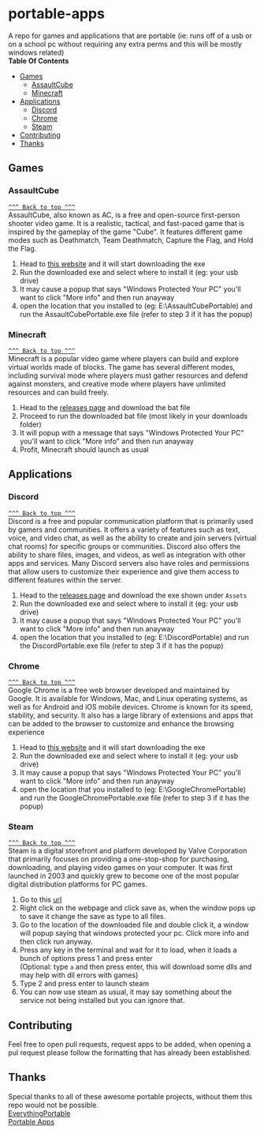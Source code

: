 # portable-apps
A repo for games and applications that are portable (ie: runs off of a usb or on a school pc without requiring any extra perms and this will be mostly windows related)
<br>
**Table Of Contents**
- [Games](#Games)
  - [AssaultCube](#AssaultCube)
  - [Minecraft](#Minecraft)
- [Applications](#Applications)
  - [Discord](#Discord)
  - [Chrome](#Chrome)
  - [Steam](#Steam)
- [Contributing](#Contributing)
- [Thanks](#Thanks)

## Games

### AssaultCube 

[`^^^ Back to top ^^^`](#portable-apps)
<br>
AssaultCube, also known as AC, is a free and open-source first-person shooter video game. It is a realistic, tactical, and fast-paced game that is inspired by the gameplay of the game "Cube". It features different game modes such as Deathmatch, Team Deathmatch, Capture the Flag, and Hold the Flag.

1. Head to [this website](https://portableapps.com/downloading/?a=AssaultCubePortable&s=s&p=&d=pa&n=AssaultCube%20Portable&f=AssaultCubePortable_1.3.0.2_English.paf.exe) and it will start downloading the exe
2. Run the downloaded exe and select where to install it (eg: your usb drive)
3. It may cause a popup that says "Windows Protected Your PC" you'll want to click "More info" and then run anayway
4. open the location that you installed to (eg: E:\AssaultCubePortable) and run the AssaultCubePortable.exe file (refer to step 3 if it has the popup)

### Minecraft

[`^^^ Back to top ^^^`](#portable-apps)
<br>
Minecraft is a popular video game where players can build and explore virtual worlds made of blocks. The game has several different modes, including survival mode where players must gather resources and defend against monsters, and creative mode where players have unlimited resources and can build freely.

1. Head to the [releases page](https://github.com/portablemc/portablemc/releases/) and download the bat file
2. Proceed to run the downloaded bat file (most likely in your downloads folder)
3. It will popup with a message that says "Windows Protected Your PC" you'll want to click "More info" and then run anayway
4. Profit, Minecraft should launch as usual

## Applications

### Discord

[`^^^ Back to top ^^^`](#portable-apps)
<br>
Discord is a free and popular communication platform that is primarily used by gamers and communities. It offers a variety of features such as text, voice, and video chat, as well as the ability to create and join servers (virtual chat rooms) for specific groups or communities. Discord also offers the ability to share files, images, and videos, as well as integration with other apps and services. Many Discord servers also have roles and permissions that allow users to customize their experience and give them access to different features within the server.

1. Head to the [releases page](https://github.com/daemondevin/DiscordPortable/releases/) and download the exe shown under `Assets`
2. Run the downloaded exe and select where to install it (eg: your usb drive)
3. It may cause a popup that says "Windows Protected Your PC" you'll want to click "More info" and then run anayway
4. open the location that you installed to (eg: E:\DiscordPortable) and run the DiscordPortable.exe file (refer to step 3 if it has the popup)

### Chrome

[`^^^ Back to top ^^^`](#portable-apps)
<br>
Google Chrome is a free web browser developed and maintained by Google. It is available for Windows, Mac, and Linux operating systems, as well as for Android and iOS mobile devices. Chrome is known for its speed, stability, and security. It also has a large library of extensions and apps that can be added to the browser to customize and enhance the browsing experience

1. Head to [this website](https://portableapps.com/downloading/?a=GoogleChromePortable&s=s&p=&d=pa&n=Google%20Chrome%20Portable&f=GoogleChromePortable_109.0.5414.120_online.paf.exe) and it will start downloading the exe
2. Run the downloaded exe and select where to install it (eg: your usb drive)
3. It may cause a popup that says "Windows Protected Your PC" you'll want to click "More info" and then run anayway
4. open the location that you installed to (eg: E:\GoogleChromePortable) and run the GoogleChromePortable.exe file (refer to step 3 if it has the popup)

### Steam


[`^^^ Back to top ^^^`](#portable-apps)
<br>
Steam is a digital storefront and platform developed by Valve Corporation that primarily focuses on providing a one-stop-shop for purchasing, downloading, and playing video games on your computer. It was first launched in 2003 and quickly grew to become one of the most popular digital distribution platforms for PC games.

1. Go to this [url](https://raw.githubusercontent.com/MarioMasta64/EverythingPortable/master/launch_steam.bat)
2. Right click on the webpage and click save as, when the window pops up to save it change the save as type to all files.
3. Go to the location of the downloaded file and double click it, a window will popup saying that windows protected your pc. Click more info and then click run anyway.
4. Press any key in the terminal and wait for it to load, when it loads a bunch of options press 1 and press enter <br>
(Optional: type `a` and then press enter, this will download some dlls and may help with dll errors with games)
5. Type 2 and press enter to launch steam
6. You can now use steam as usual, it may say something about the service not being installed but you can ignore that.

## Contributing 
Feel free to open pull requests, request apps to be added, when opening a pul request please follow the formatting that has already been established. 
## Thanks
Special thanks to all of these awesome portable projects, without them this repo would not be possible. <br>
[EverythingPortable](https://github.com/MarioMasta64/EverythingPortable)<br>
[Portable Apps](https://portableapps.com/)<br>
